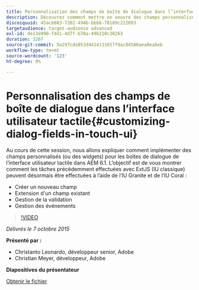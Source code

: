 ```yaml
---
title: Personnalisation des champs de boîte de dialogue dans l’interface utilisateur tactile
description: Découvrez comment mettre en oeuvre des champs personnalisés (ou des widgets) pour les boîtes de dialogue de l’interface utilisateur tactile dans AEM 6.1. Découvrez comment vous pouvez désormais réaliser des actions qui étaient auparavant effectuées avec ExtJS (IU classique) à l’aide de l’IU Granite et de l’IU Coral.
discoiquuid: 45acb883-7202-494b-bbbb-78189c222093
targetaudience: target-audience advanced
exl-id: de13e990-fd41-4d7f-b70a-49b210c38263
duration: 3267
source-git-commit: 9a297cda953d4414131657f9ac84580aea0eabeb
workflow-type: tm+mt
source-wordcount: '123'
ht-degree: 0%

---
```


# Personnalisation des champs de boîte de dialogue dans l’interface utilisateur tactile{#customizing-dialog-fields-in-touch-ui}

Au cours de cette session, nous allons expliquer comment implémenter des champs personnalisés (ou des widgets) pour les boîtes de dialogue de l’interface utilisateur tactile dans AEM 6.1. L’objectif est de vous montrer comment les tâches précédemment effectuées avec ExtJS (IU classique) peuvent désormais être effectuées à l’aide de l’IU Granite et de l’IU Coral :

* Créer un nouveau champ
* Extension d&#39;un champ existant
* Gestion de la validation
* Gestion des événements

>[!VIDEO](https://video.tv.adobe.com/v/19373/?quality=9)

*Délivrés le 7 octobre 2015*

**Présenté par :**

* Christanto Leonardo, développeur senior, Adobe
* Christian Meyer, développeur, Adobe

**Diapositives du présentateur**

[Obtenir le fichier](assets/aem-gems-customizing-touch-ui-dialog-fields.pdf)
<!--
[Get back to the Overview](https://helpx.adobe.com/fr/experience-manager/kt/eseminars/gems/aem-index.html)
-->
